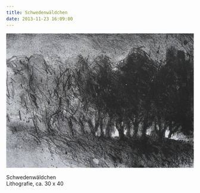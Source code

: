 ```yaml
---
title: Schwedenwäldchen
date: 2013-11-23 16:09:00
---
```

![Schwedenwäldchen](/img/radierungen/schwedenwaeldchen.jpg)

Schwedenwäldchen<br>
Lithografie, ca. 30 x 40
